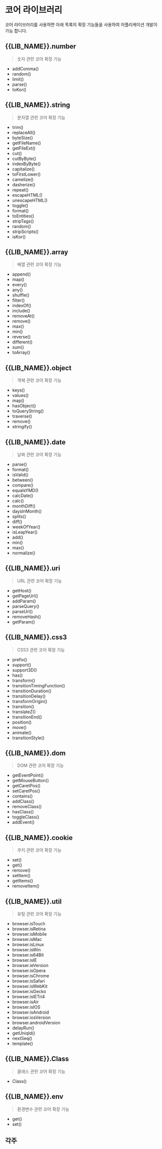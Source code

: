 # 코어 라이브러리
코어 라이브러리를 사용하면 아래 목록의 확장 기능들을 사용하여 어플리케이션 개발이 가능 합니다.

## {{LIB_NAME}}.number
> 숫자 관련 코어 확장 기능

- addComma()
- random()
- limit()
- parse()
- toKor()

## {{LIB_NAME}}.string
> 문자열 관련 코어 확장 기능

- trim()
- replaceAll()
- byteSize()
- getFileName()
- getFileExt()
- cut()
- cutByByte()
- indexByByte()
- capitalize()
- toFirstLower()
- camelize()
- dasherize()
- repeat()
- escapeHTML()
- unescapeHTML()
- toggle()
- format()
- toEntities()
- stripTags()
- random()
- stripScripts()
- isKor()

## {{LIB_NAME}}.array
> 배열 관련 코어 확장 기능

- append()
- map()
- every()
- any()
- shuffle()
- filter()
- indexOf()
- include()
- removeAt()
- remove()
- max()
- min()
- reverse()
- different()
- sum()
- toArray()

## {{LIB_NAME}}.object
> 객체 관련 코어 확장 기능

- keys()
- values()
- map()
- hasObject()
- toQueryString()
- traverse()
- remove()
- stringify()

## {{LIB_NAME}}.date
> 날짜 관련 코어 확장 기능

- parse()
- format()
- isValid()
- between()
- compare()
- equalsYMD()
- calcDate()
- calc()
- monthDiff()
- daysInMonth()
- splits()
- diff()
- weekOfYear()
- isLeapYear()
- add()
- min()
- max()
- normalize()

## {{LIB_NAME}}.uri
> URL 관련 코어 확장 기능

- getHost()
- getPageUrl()
- addParam()
- parseQuery()
- parseUrl()
- removeHash()
- getParam()

## {{LIB_NAME}}.css3
> CSS3 관련 코어 확장 기능

- prefix()
- support()
- support3D()
- has()
- transform()
- transitionTimingFunction()
- transitionDuration()
- transitionDelay()
- transformOrigin()
- transition()
- translateZ()
- transitionEnd()
- position()
- move()
- animate()
- transitionStyle()

## {{LIB_NAME}}.dom
> DOM 관련 코어 확장 기능

- getEventPoint()
- getMouseButton()
- getCaretPos()
- setCaretPos()
- contains()
- addClass()
- removeClass()
- hasClass()
- toggleClass()
- addEvent()

## {{LIB_NAME}}.cookie
> 쿠키 관련 코어 확장 기능

- set()
- get()
- remove()
- setItem()
- getItems()
- removeItem()

## {{LIB_NAME}}.util
> 유틸 관련 코어 확장 기능

- browser.isTouch
- browser.isRetina
- browser.isMobile
- browser.isMac
- browser.isLinux
- browser.isWin
- browser.is64Bit
- browser.isIE
- browser.ieVersion
- browser.isOpera
- browser.isChrome
- browser.isSafari
- browser.isWebKit
- browser.isGecko
- browser.isIETri4
- browser.isAir
- browser.isIOS
- browser.isAndroid
- browser.iosVersion
- browser.androidVersion
- delayRun()
- getUniqId()
- nextSeq()
- template()

## {{LIB_NAME}}.Class
> 클래스 관련 코어 확장 기능

- Class()

## {{LIB_NAME}}.env
> 환경변수 관련 코어 확장 기능

- get()
- set()

## 각주
